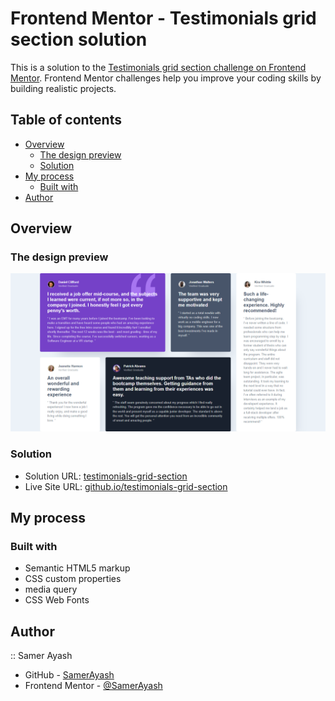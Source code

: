 # Frontend Mentor - Testimonials grid section solution

This is a solution to the [Testimonials grid section challenge on Frontend Mentor](https://www.frontendmentor.io/challenges/testimonials-grid-section-Nnw6J7Un7). Frontend Mentor challenges help you improve your coding skills by building realistic projects. 

## Table of contents

- [Overview](#overview)
  - [The design preview](#the-design-preview)
  - [Solution](#Solution)
- [My process](#my-process)
  - [Built with](#built-with)
- [Author](#author)

## Overview

### The design preview

![Design preview for the coding challenge](./screenshot.png)

### Solution

- Solution URL: [testimonials-grid-section](https://github.com/SamerAyash/testimonials-grid-section)
- Live Site URL: [github.io/testimonials-grid-section](https://SamerAyash.github.io/testimonials-grid-section)

## My process

### Built with

- Semantic HTML5 markup
- CSS custom properties
- media query
- CSS Web Fonts

## Author
:: Samer Ayash
- GitHub - [SamerAyash](https://github.com/SamerAyash)
- Frontend Mentor - [@SamerAyash](https://www.frontendmentor.io/profile/SamerAyash)
